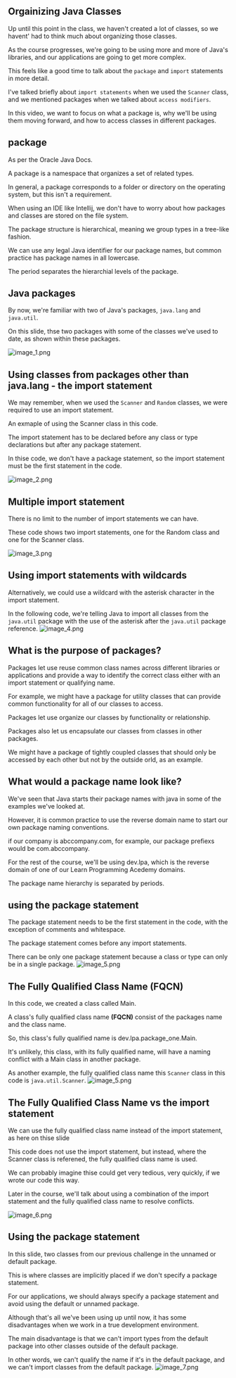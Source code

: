 ## Orgainizing Java Classes
Up until this point in the class, we haven't created a lot of classes, so we havent' had to think much about organizing those classes.

As the course progresses, we're going to be using more and more of Java's libraries, and our applications are going to get more complex.

This feels like a good time to talk about the `package` and `import` statements in more detail.

I've talked briefly about `import statements` when we used the `Scanner` class, and we mentioned packages when we talked about `access modifiers`.

In this video, we want to focus on what a package is, why we'll be using them moving forward, and how to access classes in different packages.

## package
As per the Oracle Java Docs.

A package is a namespace that organizes a set of related types.

In general, a package corresponds to a folder or directory on the operating system, but this isn't a requirement.

When using an IDE like Intellij, we don't have to worry about how packages and classes are stored on the file system.

The package structure is hierarchical, meaning we group types in a tree-like fashion.

We can use any legal Java identifier for our package names, but common practice has package names in all lowercase.

The period separates the hierarchial levels of the package.

## Java packages
By now, we're familiar with two of Java's packages, `java.lang` and `java.util`.

On this slide, thse two packages with some of the classes we've used to date, as shown within these packages.

![image_1.png](image_1.png)

## Using classes from packages other than java.lang - the import statement
We may remember, when we used the `Scanner` and `Random` classes, we were required to use an import statement.

An exmaple of using the Scanner class in this code.

The import statement has to be declared before any class or type declarations but after any package statement.

In thise code, we don't have a package statement, so the import statement must be the first statement in the code.

![image_2.png](image_2.png)

## Multiple import statement
There is no limit to the number of import statements we can have.

These code shows two import statements, one for the Random class and one for the Scanner class.

![image_3.png](image_3.png)

## Using import statements with wildcards
Alternatively, we could use a wildcard with the asterisk character in the import statement.

In the following code, we're telling Java to import all classes from the `java.util` package with the use of the asterisk after the `java.util` package reference.
![image_4.png](image_4.png)

## What is the purpose of packages?
Packages let use reuse common class names across different libraries or applications and provide a way to identify the correct class either with an import statement or qualifying name.

For example, we might have a package for utility classes that can provide common functionality for all of our classes to access.

Packages let use organize our classes by functionality or relationship.

Packages also let us encapsulate our classes from classes in other packages.

We might have a package of tightly coupled classes that should only be accessed by each other but not by the outside orld, as an example.

## What would a package name look like?
We've seen that Java starts their package names with java in some of the examples we've looked at.

However, it is common practice to use the reverse domain name to start our own package naming conventions.

if our company is abccompany.com, for example, our package prefiexs would be com.abccompany.

For the rest of the course, we'll be using dev.lpa, which is the reverse domain of one of our Learn Programming Acedemy domains.

The package name hierarchy is separated by periods.

## using the package statement
The package statement needs to be the first statement in the code, with the exception of comments and whitespace.

The package statement comes before any import statements.

There can be only one package statement because a class or type can only be in a single package.
![image_5.png](image_5.png)

## The Fully Qualified Class Name (FQCN)
In this code, we created a class called Main.

A class's fully qualified class name <b>(FQCN)</b> consist of the packages name and the class name.

So, this class's fully qualified name is dev.lpa.package_one.Main.

It's unlikely, this class, with its fully qualified name, will have a naming conflict with a Main class in another package.

As another example, the fully qualified class name this `Scanner` class in this code is `java.util.Scanner`.
![image_5.png](image_5.png)

## The Fully Qualified Class Name vs the import statement
We can use the fully qualified class name instead of the import statement, as here on thise slide

This code does not use the import statement, but instead, where the Scanner class is referened, the fully qualified class name is used.

We can probably imagine thise could get very tedious, very quickly, if we wrote our code this way.

Later in the course, we'll talk about using a combination of the import statement and the fully qualified class name to resolve conflicts.

![image_6.png](image_6.png)

## Using the package statement
In this slide, two classes from our previous challenge in the unnamed or default package.

This is where classes are implicitly placed if we don't specify a package statement.

For our applications, we should always specify a package statement and avoid using the default or unnamed package.

Although that's all we've been using up until now, it has some disadvantages when we work in a true development environment.

The main disadvantage is that we can't import types from the default package into other classes outside of the default package.

In other words, we can't qualify the name if it's in the default package, and we can't import classes from the default package.
![image_7.png](image_7.png)